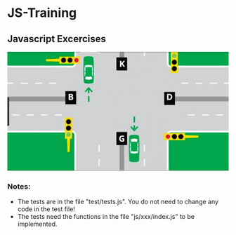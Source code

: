 # JS-Training
## Javascript Excercises

![Alt text](./images/intersection.jpg?raw=true "Title")

### Notes:
- The tests are in the file "test/tests.js". You do not need to change any code in the test file!
- The tests need the functions in the file "js/xxx/index.js" to be implemented. 

    
